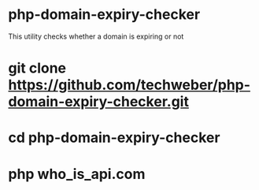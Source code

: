 # php-domain-expiry-checker
This utility checks whether a domain is expiring or not
# git clone https://github.com/techweber/php-domain-expiry-checker.git
#
# cd php-domain-expiry-checker
# php who_is_api.com
